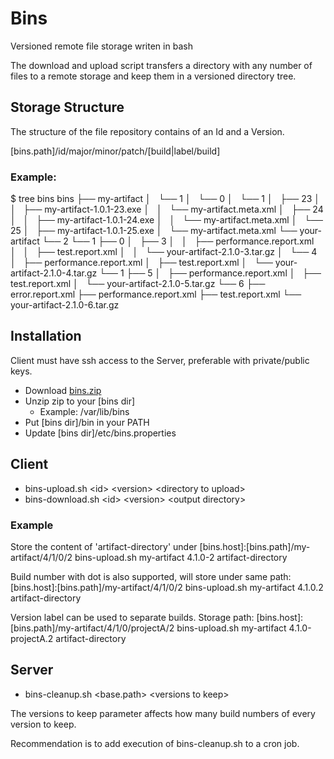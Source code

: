 # Bins

Versioned remote file storage writen in bash

The download and upload script transfers a directory with any number of files 
to a remote storage and keep them in a versioned directory tree.  

## Storage Structure

The structure of the file repository contains of an Id and a Version.

[bins.path]/id/major/minor/patch/[build|label/build]

### Example:

$ tree bins
bins
├── my-artifact
│   └── 1
│       └── 0
│           └── 1
│               ├── 23
│               │   ├── my-artifact-1.0.1-23.exe
│               │   └── my-artifact.meta.xml
│               ├── 24
│               │   ├── my-artifact-1.0.1-24.exe
│               │   └── my-artifact.meta.xml
│               └── 25
│                   ├── my-artifact-1.0.1-25.exe
│                   └── my-artifact.meta.xml
└── your-artifact
    └── 2
        └── 1
            ├── 0
            │   ├── 3
            │   │   ├── performance.report.xml
            │   │   ├── test.report.xml
            │   │   └── your-artifact-2.1.0-3.tar.gz
            │   └── 4
            │       ├── performance.report.xml
            │       ├── test.report.xml
            │       └── your-artifact-2.1.0-4.tar.gz
            └── 1
                ├── 5
                │   ├── performance.report.xml
                │   ├── test.report.xml
                │   └── your-artifact-2.1.0-5.tar.gz
                └── 6
                    ├── error.report.xml
                    ├── performance.report.xml
                    ├── test.report.xml
                    └── your-artifact-2.1.0-6.tar.gz


## Installation

Client must have ssh access to the Server, preferable with private/public keys.

* Download [bins.zip](https://github.com/tomas-forsman/bins/releases/download/0.5.0/bins-0.5.0.zip)
* Unzip zip to your [bins dir]
  * Example: /var/lib/bins
* Put [bins dir]/bin in your PATH
* Update [bins dir]/etc/bins.properties

## Client

* bins-upload.sh \<id\> \<version\> \<directory to upload\>
* bins-download.sh \<id\> \<version\> \<output directory\>

### Example

Store the content of 'artifact-directory' under [bins.host]:[bins.path]/my-artifact/4/1/0/2
  bins-upload.sh my-artifact 4.1.0-2 artifact-directory

Build number with dot is also supported, will store under same path: [bins.host]:[bins.path]/my-artifact/4/1/0/2
  bins-upload.sh my-artifact 4.1.0.2 artifact-directory

Version label can be used to separate builds. Storage path: [bins.host]:[bins.path]/my-artifact/4/1/0/projectA/2
  bins-upload.sh my-artifact 4.1.0-projectA.2 artifact-directory

## Server

* bins-cleanup.sh \<base.path\> \<versions to keep\>

The versions to keep parameter affects how many build numbers of every version to keep.

Recommendation is to add execution of bins-cleanup.sh to a cron job.

